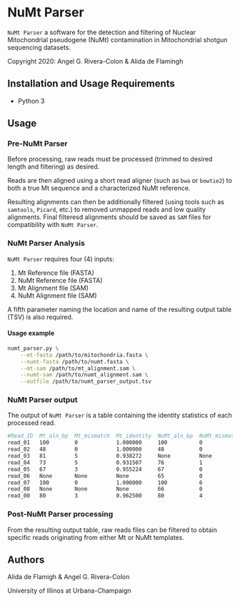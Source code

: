 # NuMt Parser

`NuMt Parser` a software for the detection and filtering of Nuclear Mitochondrial pseudogene (NuMt) contamination in Mitochondrial shotgun sequencing datasets.

Copyright 2020: Angel G. Rivera-Colon & Alida de Flamingh

## Installation and Usage Requirements

* Python 3

## Usage

### Pre-NuMt Parser

Before processing, raw reads must be processed (trimmed to desired length and filtering) as desired.

Reads are then aligned using a short read aligner (such as `bwa` or `bowtie2`) to both a true Mt sequence and a characterized NuMt reference.

Resulting alignments can then be additionally filtered (using tools such as `samtools`, `Picard`, etc.) to removed unmapped reads and low quality alignments. Final filteresd alignments should be saved as `SAM` files for compatibility with `NuMt Parser`.

### NuMt Parser Analysis

`NuMt Parser` requires four (4) inputs:

1. Mt Reference file (FASTA)
2. NuMt Reference file (FASTA)
3. Mt Alignment file (SAM)
4. NuMt Alignment file (SAM)

A fifth parameter naming the location and name of the resulting output table (TSV) is also required.

#### Usage example

```sh
numt_parser.py \
    --mt-fasta /path/to/mitochondria.fasta \
    --numt-fasta /path/to/numt.fasta \
    --mt-sam /path/to/mt_alignment.sam \
    --numt-sam /path/to/numt_alignment.sam \
    --outfile /path/to/numt_parser_output.tsv
```

### NuMt Parser output

The output of `NuMt Parser` is a table containing the identity statistics of each processed read.

```sh
#Read_ID  Mt_aln_bp  Mt_mismatch  Mt_identity  NuMt_aln_bp  NuMt_mismatch  NuMt_identity  Candidate
read_01   100        0            1.000000     100          0              1.000000       Unknown
read_02   48         0            1.000000     48           0              1.000000       Unknown
read_03   81         5            0.938272     None         None           None           Mt
read_04   73         5            0.931507     76           1              0.986842       NuMt
read_05   67         3            0.955224     67           0              1.000000       NuMt
read_06   None       None         None         65           0              1.000000       NuMt
read_07   100        0            1.000000     100          6              0.940000       Mt
read_08   None       None         None         66           0              1.000000       NuMt
read_00   80         3            0.962500     80           4              0.950000       Mt
```

### Post-NuMt Parser processing

From the resulting output table, raw reads files can be filtered to obtain specific reads originating from either Mt or NuMt templates.

## Authors

Alida de Flamigh & Angel G. Rivera-Colon

University of Illinos at Urbana-Champaign
